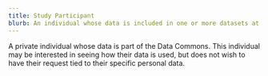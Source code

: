 ```yaml
---
title: Study Participant
blurb: An individual whose data is included in one or more datasets at the Commons.
---
```


A private individual whose data is part of the Data Commons. This individual may be interested in seeing how their data is used, but does not wish to have their request tied to their specific personal data.

